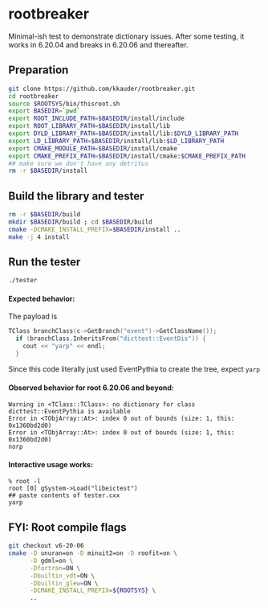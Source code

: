 # rootbreaker
  Minimal-ish test to demonstrate dictionary issues.
  After some testing, it works in 6.20.04 and breaks in 6.20.06 and thereafter.

## Preparation
```sh
git clone https://github.com/kkauder/rootbreaker.git
cd rootbreaker
source $ROOTSYS/bin/thisroot.sh
export BASEDIR=`pwd`
export ROOT_INCLUDE_PATH=$BASEDIR/install/include
export ROOT_LIBRARY_PATH=$BASEDIR/install/lib
export DYLD_LIBRARY_PATH=$BASEDIR/install/lib:$DYLD_LIBRARY_PATH
export LD_LIBRARY_PATH=$BASEDIR/install/lib:$LD_LIBRARY_PATH
export CMAKE_MODULE_PATH=$BASEDIR/install/cmake
export CMAKE_PREFIX_PATH=$BASEDIR/install/cmake:$CMAKE_PREFIX_PATH
## make sure we don't have any detritus
rm -r $BASEDIR/install
```

## Build the library and tester
```sh
rm -r $BASEDIR/build
mkdir $BASEDIR/build ; cd $BASEDIR/build
cmake -DCMAKE_INSTALL_PREFIX=$BASEDIR/install ..
make -j 4 install
```

## Run the tester
```sh
./tester
```

#### Expected behavior:
The payload is
```c++
TClass branchClass(c->GetBranch("event")->GetClassName());
  if (branchClass.InheritsFrom("dicttest::EventDis")) {
    cout << "yarp" << endl;
  }
```
Since this code literally just used EventPythia to create the tree, expect `yarp`

#### Observed behavior for root 6.20.06 and beyond:
```
Warning in <TClass::TClass>: no dictionary for class dicttest::EventPythia is available
Error in <TObjArray::At>: index 0 out of bounds (size: 1, this: 0x1360bd2d0)
Error in <TObjArray::At>: index 0 out of bounds (size: 1, this: 0x1360bd2d0)
norp
```

#### Interactive usage works:
```
% root -l
root [0] gSystem->Load("libeictest")
## paste contents of tester.cxx
yarp
```

## FYI: Root compile flags
```sh
git checkout v6-20-06
cmake -D unuran=on -D minuit2=on -D roofit=on \
      -D gdml=on \
      -Dfortran=ON \
      -Dbuiltin_vdt=ON \
      -Dbuiltin_glew=ON \
      -DCMAKE_INSTALL_PREFIX=${ROOTSYS} \
      ..
```
